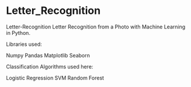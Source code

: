 # Letter_Recognition
Letter-Recognition
Letter Recognition from a Photo with Machine Learning in Python.

Libraries used:

Numpy
Pandas
Matplotlib
Seaborn

Classification Algorithms used here:

Logistic Regression
SVM
Random Forest
